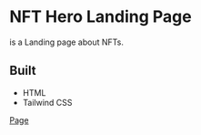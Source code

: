 # NFT Hero Landing Page

is a Landing page about NFTs.

## Built

- HTML
- Tailwind CSS

[Page](./screen_app.png)
